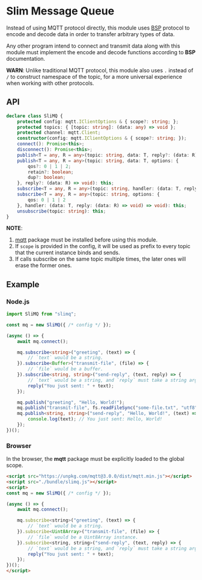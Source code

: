 # Slim Message Queue

Instead of using MQTT protocol directly, this module uses
[BSP](https://github.com/hyurl/bsp) protocol to encode and decode data in order 
to transfer arbitrary types of data.

Any other program intend to connect and transmit data along with this module
must implement the encode and decode functions according to **BSP**
documentation.

**WARN**: Unlike traditional MQTT protocol, this module also uses `.` instead of
`/` to construct namespace of the topic, for a more universal experience when
working with other protocols.

## API

```ts
declare class SliMQ {
    protected config: mqtt.IClientOptions & { scope?: string; };
    protected topics: { [topic: string]: (data: any) => void };
    protected channel: mqtt.Client;
    constructor(config: mqtt.IClientOptions & { scope?: string; });
    connect(): Promise<this>;
    disconnect(): Promise<this>;
    publish<T = any, R = any>(topic: string, data: T, reply?: (data: R) => void): this;
    publish<T = any, R = any>(topic: string, data: T, options: {
        qos?: 0 | 1 | 2;
        retain?: boolean;
        dup?: boolean;
    }, reply?: (data: R) => void): this;
    subscribe<T = any, R = any>(topic: string, handler: (data: T, reply: (data: R) => void) => void): this;
    subscribe<T = any, R = any>(topic: string, options: {
        qos: 0 | 1 | 2
    }, handler: (data: T, reply: (data: R) => void) => void): this;
    unsubscribe(topic: string): this;
}
```

**NOTE**:
1. [mqtt](https://github.com/mqttjs/MQTT.js) package must be installed before
    using this module.
2. If `scope` is provided in the config, it will be used as prefix to every
    topic that the current instance binds and sends.
3. If calls subscribe on the same topic multiple times, the later ones will
    erase the former ones.

## Example

### Node.js

```ts
import SliMQ from "slimq";

const mq = new SliMQ({ /* config */ });

(async () => {
    await mq.connect();

    mq.subscribe<string>("greeting", (text) => {
        // `text` would be a string.
    }).subscribe<Buffer>("transmit-file", (file) => {
        // `file` would be a buffer.
    }).subscribe<string, string>("send-reply", (text, reply) => {
        // `text` would be a string, and `reply` must take a string argument.
        reply("You just sent: " + text);
    });

    mq.publish("greeting", "Hello, World!");
    mq.publish("transmit-file", fs.readFileSync("some-file.txt", "utf8"));
    mq.publish<string, string>("send-reply", "Hello, World!", (text) => {
        console.log(text); // You just sent: Hello, World!
    });
})();
```

### Browser

In the browser, the **mqtt** package must be explicitly loaded to the global
scope.

```html
<script src="https://unpkg.com/mqtt@3.0.0/dist/mqtt.min.js"></script>
<script src="./bundle/slimq.js"></script>
<script>
const mq = new SliMQ({ /* config */ });

(async () => {
    await mq.connect();

    mq.subscribe<string>("greeting", (text) => {
        // `text` would be a string.
    }).subscribe<Uint8Array>("transmit-file", (file) => {
        // `file` would be a Uint8Array instance.
    }).subscribe<string, string>("send-reply", (text, reply) => {
        // `text` would be a string, and `reply` must take a string argument.
        reply("You just sent: " + text);
    });
})();
</script>
```